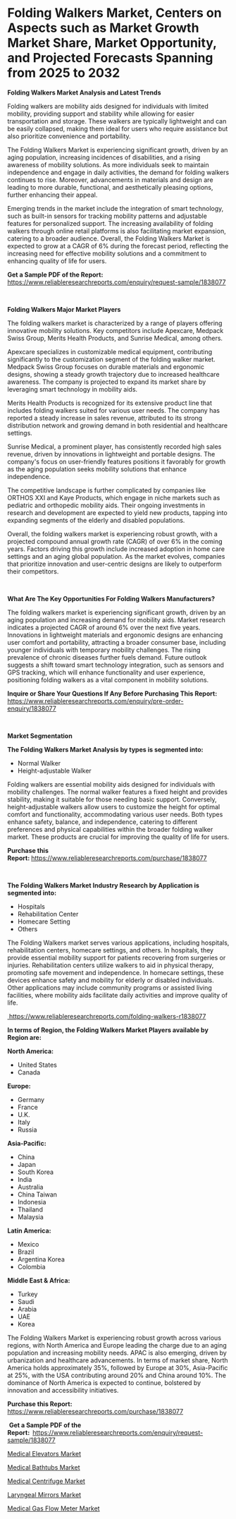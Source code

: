 <p><h1>Folding Walkers Market, Centers on Aspects such as Market Growth Market Share, Market Opportunity, and Projected Forecasts Spanning from 2025 to 2032</h1></p><p><strong>Folding Walkers Market Analysis and Latest Trends</strong></p>
<p><p>Folding walkers are mobility aids designed for individuals with limited mobility, providing support and stability while allowing for easier transportation and storage. These walkers are typically lightweight and can be easily collapsed, making them ideal for users who require assistance but also prioritize convenience and portability.</p><p>The Folding Walkers Market is experiencing significant growth, driven by an aging population, increasing incidences of disabilities, and a rising awareness of mobility solutions. As more individuals seek to maintain independence and engage in daily activities, the demand for folding walkers continues to rise. Moreover, advancements in materials and design are leading to more durable, functional, and aesthetically pleasing options, further enhancing their appeal.</p><p>Emerging trends in the market include the integration of smart technology, such as built-in sensors for tracking mobility patterns and adjustable features for personalized support. The increasing availability of folding walkers through online retail platforms is also facilitating market expansion, catering to a broader audience. Overall, the Folding Walkers Market is expected to grow at a CAGR of 6% during the forecast period, reflecting the increasing need for effective mobility solutions and a commitment to enhancing quality of life for users.</p></p>
<p><strong>Get a Sample PDF of the Report:&nbsp;</strong> <a href="https://www.reliableresearchreports.com/enquiry/request-sample/1838077?utm_campaign=32&utm_medium=2&utm_source=Github&utm_content=ia&utm_term=03032025&utm_id=folding-walkers">https://www.reliableresearchreports.com/enquiry/request-sample/1838077</a></p>
<p>&nbsp;</p>
<p><strong>Folding Walkers Major Market Players</strong></p>
<p><p>The folding walkers market is characterized by a range of players offering innovative mobility solutions. Key competitors include Apexcare, Medpack Swiss Group, Merits Health Products, and Sunrise Medical, among others. </p><p>Apexcare specializes in customizable medical equipment, contributing significantly to the customization segment of the folding walker market. Medpack Swiss Group focuses on durable materials and ergonomic designs, showing a steady growth trajectory due to increased healthcare awareness. The company is projected to expand its market share by leveraging smart technology in mobility aids.</p><p>Merits Health Products is recognized for its extensive product line that includes folding walkers suited for various user needs. The company has reported a steady increase in sales revenue, attributed to its strong distribution network and growing demand in both residential and healthcare settings. </p><p>Sunrise Medical, a prominent player, has consistently recorded high sales revenue, driven by innovations in lightweight and portable designs. The company's focus on user-friendly features positions it favorably for growth as the aging population seeks mobility solutions that enhance independence.</p><p>The competitive landscape is further complicated by companies like ORTHOS XXI and Kaye Products, which engage in niche markets such as pediatric and orthopedic mobility aids. Their ongoing investments in research and development are expected to yield new products, tapping into expanding segments of the elderly and disabled populations.</p><p>Overall, the folding walkers market is experiencing robust growth, with a projected compound annual growth rate (CAGR) of over 6% in the coming years. Factors driving this growth include increased adoption in home care settings and an aging global population. As the market evolves, companies that prioritize innovation and user-centric designs are likely to outperform their competitors.</p></p>
<p>&nbsp;</p>
<p><strong>What Are The Key Opportunities For Folding Walkers Manufacturers?</strong></p>
<p><p>The folding walkers market is experiencing significant growth, driven by an aging population and increasing demand for mobility aids. Market research indicates a projected CAGR of around 6% over the next five years. Innovations in lightweight materials and ergonomic designs are enhancing user comfort and portability, attracting a broader consumer base, including younger individuals with temporary mobility challenges. The rising prevalence of chronic diseases further fuels demand. Future outlook suggests a shift toward smart technology integration, such as sensors and GPS tracking, which will enhance functionality and user experience, positioning folding walkers as a vital component in mobility solutions.</p></p>
<p><strong>Inquire or Share Your Questions If Any Before Purchasing This Report:</strong> <a href="https://www.reliableresearchreports.com/enquiry/pre-order-enquiry/1838077?utm_campaign=32&utm_medium=2&utm_source=Github&utm_content=ia&utm_term=03032025&utm_id=folding-walkers">https://www.reliableresearchreports.com/enquiry/pre-order-enquiry/1838077</a></p>
<p>&nbsp;</p>
<p><strong>Market Segmentation</strong></p>
<p><strong>The Folding Walkers Market Analysis by types is segmented into:</strong></p>
<p><ul><li>Normal Walker</li><li>Height-adjustable Walker</li></ul></p>
<p><p>Folding walkers are essential mobility aids designed for individuals with mobility challenges. The normal walker features a fixed height and provides stability, making it suitable for those needing basic support. Conversely, height-adjustable walkers allow users to customize the height for optimal comfort and functionality, accommodating various user needs. Both types enhance safety, balance, and independence, catering to different preferences and physical capabilities within the broader folding walker market. These products are crucial for improving the quality of life for users.</p></p>
<p><strong>Purchase this Report:&nbsp;</strong><a href="https://www.reliableresearchreports.com/purchase/1838077?utm_campaign=32&utm_medium=2&utm_source=Github&utm_content=ia&utm_term=03032025&utm_id=folding-walkers">https://www.reliableresearchreports.com/purchase/1838077</a></p>
<p>&nbsp;</p>
<p><strong>The Folding Walkers Market Industry Research by Application is segmented into:</strong></p>
<p><ul><li>Hospitals</li><li>Rehabilitation Center</li><li>Homecare Setting</li><li>Others</li></ul></p>
<p><p>The Folding Walkers market serves various applications, including hospitals, rehabilitation centers, homecare settings, and others. In hospitals, they provide essential mobility support for patients recovering from surgeries or injuries. Rehabilitation centers utilize walkers to aid in physical therapy, promoting safe movement and independence. In homecare settings, these devices enhance safety and mobility for elderly or disabled individuals. Other applications may include community programs or assisted living facilities, where mobility aids facilitate daily activities and improve quality of life.</p></p>
<p><a href="https://www.reliableresearchreports.com/folding-walkers-r1838077?utm_campaign=32&utm_medium=2&utm_source=Github&utm_content=ia&utm_term=03032025&utm_id=folding-walkers">&nbsp;https://www.reliableresearchreports.com/folding-walkers-r1838077</a></p>
<p><strong>In terms of Region, the Folding Walkers Market Players available by Region are:</strong></p>
<p>
    <p> <strong> North America: </strong>
        <ul>
            <li>United States</li>
            <li>Canada</li>
        </ul>
        </p> 
    <p> <strong> Europe: </strong>
        <ul>
            <li>Germany</li>
            <li>France</li>
            <li>U.K.</li>
            <li>Italy</li>
            <li>Russia</li>
        </ul>
        </p> 
    <p> <strong> Asia-Pacific: </strong>
        <ul>
            <li>China</li>
            <li>Japan</li>
            <li>South Korea</li>
            <li>India</li>
            <li>Australia</li>
            <li>China Taiwan</li>
            <li>Indonesia</li>
            <li>Thailand</li>
            <li>Malaysia</li>
        </ul>
        </p> 
    <p> <strong> Latin America: </strong>
        <ul>
            <li>Mexico</li>
            <li>Brazil</li>
            <li>Argentina Korea</li>
            <li>Colombia</li>
        </ul>
        </p> 
    <p> <strong> Middle East & Africa: </strong>
        <ul>
            <li>Turkey</li>
            <li>Saudi</li>
            <li>Arabia</li>
            <li>UAE</li>
            <li>Korea</li>
        </ul>
    </p>
    </p>
<p><p>The Folding Walkers Market is experiencing robust growth across various regions, with North America and Europe leading the charge due to an aging population and increasing mobility needs. APAC is also emerging, driven by urbanization and healthcare advancements. In terms of market share, North America holds approximately 35%, followed by Europe at 30%, Asia-Pacific at 25%, with the USA contributing around 20% and China around 10%. The dominance of North America is expected to continue, bolstered by innovation and accessibility initiatives.</p></p>
<p><strong>Purchase this Report: </strong><a href="https://www.reliableresearchreports.com/purchase/1838077?utm_campaign=32&utm_medium=2&utm_source=Github&utm_content=ia&utm_term=03032025&utm_id=folding-walkers">https://www.reliableresearchreports.com/purchase/1838077</a></p>
<p>&nbsp;<strong>Get a Sample PDF of the Report:&nbsp;&nbsp;</strong><a href="https://www.reliableresearchreports.com/enquiry/request-sample/1838077?utm_campaign=32&utm_medium=2&utm_source=Github&utm_content=ia&utm_term=03032025&utm_id=folding-walkers">https://www.reliableresearchreports.com/enquiry/request-sample/1838077</a></p>
<p><strong></strong></p>
<p><p><a href="https://github.com/qetelosooya/Market-Research-Report-List-1/blob/main/medical-elevators-market.md?utm_campaign=32&utm_medium=2&utm_source=Github&utm_content=ia&utm_term=03032025&utm_id=folding-walkers">Medical Elevators Market</a></p><p><a href="https://github.com/boitafbg/Market-Research-Report-List-1/blob/main/medical-bathtubs-market.md?utm_campaign=32&utm_medium=2&utm_source=Github&utm_content=ia&utm_term=03032025&utm_id=folding-walkers">Medical Bathtubs Market</a></p><p><a href="https://github.com/curinbucan9/Market-Research-Report-List-1/blob/main/medical-centrifuge-market.md?utm_campaign=32&utm_medium=2&utm_source=Github&utm_content=ia&utm_term=03032025&utm_id=folding-walkers">Medical Centrifuge Market</a></p><p><a href="https://github.com/yazminwollma30/Market-Research-Report-List-1/blob/main/laryngeal-mirrors-market.md?utm_campaign=32&utm_medium=2&utm_source=Github&utm_content=ia&utm_term=03032025&utm_id=folding-walkers">Laryngeal Mirrors Market</a></p><p><a href="https://github.com/zanoligarav/Market-Research-Report-List-1/blob/main/medical-gas-flow-meter-market.md?utm_campaign=32&utm_medium=2&utm_source=Github&utm_content=ia&utm_term=03032025&utm_id=folding-walkers">Medical Gas Flow Meter Market</a></p></p>